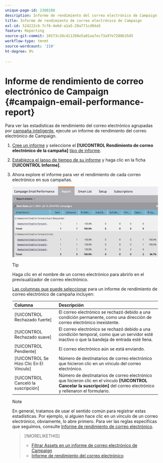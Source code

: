 ```yaml
---
unique-page-id: 2360188
description: Informe de rendimiento del correo electrónico de Campaign - Documentos de Marketo - Documentación del producto
title: Informe de rendimiento de correo electrónico de Campaign
exl-id: 524222c6-7cf6-4e6d-a1a5-20a771cd9da5
feature: Reporting
source-git-commit: 26573c20c411208e5a01aa7ec73a97e7208b35d5
workflow-type: tm+mt
source-wordcount: '219'
ht-degree: 0%

---
```


# Informe de rendimiento de correo electrónico de Campaign {#campaign-email-performance-report}

Para ver las estadísticas de rendimiento del correo electrónico agrupadas por [campaña inteligente](/help/marketo/product-docs/core-marketo-concepts/smart-campaigns/creating-a-smart-campaign/understanding-batch-and-trigger-smart-campaigns.md), ejecute un informe de rendimiento del correo electrónico de Campaign.

1. [Cree un informe](/help/marketo/product-docs/reporting/basic-reporting/creating-reports/create-a-report-in-a-program.md) y seleccione el **[!UICONTROL Rendimiento de correo electrónico de la campaña]** [tipo de informe](/help/marketo/product-docs/reporting/basic-reporting/report-types/report-type-overview.md).

1. [Establezca el lapso de tiempo de su informe](/help/marketo/product-docs/reporting/basic-reporting/editing-reports/change-a-report-time-frame.md) y haga clic en la ficha **[!UICONTROL Informe]**.

1. Ahora explore el informe para ver el rendimiento de cada correo electrónico en sus campañas.

   ![](assets/image2014-9-16-16-3a19-3a59.png)

   >[!TIP]
   >
   >Haga clic en el nombre de un correo electrónico para abrirlo en el previsualizador de correo electrónico.

   [Las columnas que puede seleccionar](/help/marketo/product-docs/reporting/basic-reporting/editing-reports/select-report-columns.md) para un informe de rendimiento de correo electrónico de campaña incluyen:

   | Columna | Descripción |
   |---|---|
   | [!UICONTROL Rechazado fuerte] | El correo electrónico se rechazó debido a una condición permanente, como una dirección de correo electrónico inexistente. |
   | [!UICONTROL Rechazado suave] | El correo electrónico se rechazó debido a una condición temporal, como que un servidor esté inactivo o que la bandeja de entrada esté llena. |
   | [!UICONTROL Pendiente] | El correo electrónico aún se está enviando. |
   | [!UICONTROL Se Hizo Clic En El Vínculo] | Número de destinatarios de correo electrónico que hicieron clic en un vínculo del correo electrónico. |
   | [!UICONTROL Canceló la suscripción] | Número de destinatarios de correo electrónico que hicieron clic en el vínculo **[!UICONTROL Cancelar la suscripción]** del correo electrónico y rellenaron el formulario. |

   >[!NOTE]
   >
   >En general, tratamos de usar el sentido común para registrar estas estadísticas. Por ejemplo, si alguien hace clic en un vínculo de un correo electrónico, obviamente, lo abre primero. Para ver las reglas específicas que seguimos, consulte [Informe de rendimiento de correo electrónico](/help/marketo/product-docs/email-marketing/email-programs/email-program-data/email-performance-report.md).

   >[!MORELIKETHIS]
   >
   >* [Filtrar Assets en un informe de correo electrónico de Campaign](/help/marketo/product-docs/reporting/basic-reporting/report-activity/filter-assets-in-a-campaign-email-reports.md)
   >* [Informe de rendimiento del correo electrónico](/help/marketo/product-docs/email-marketing/email-programs/email-program-data/email-performance-report.md)
